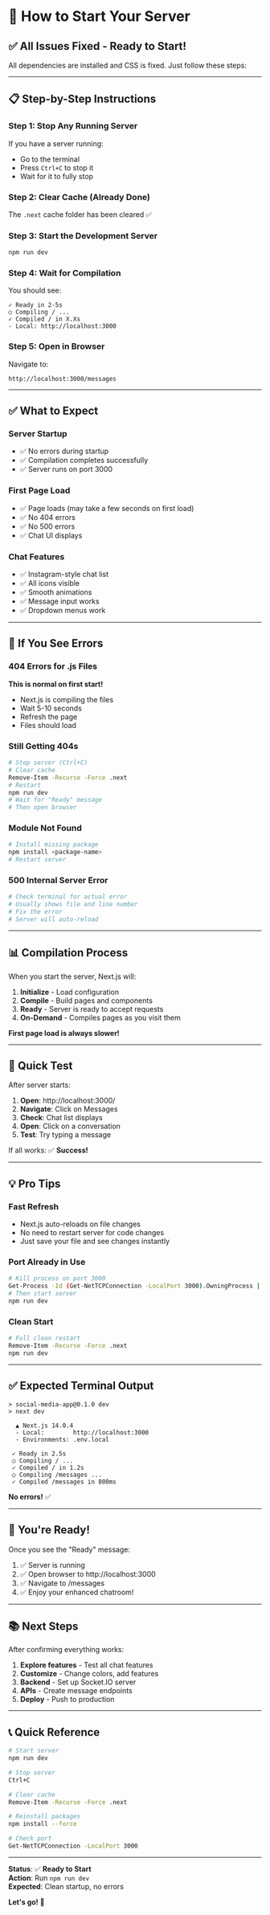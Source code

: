 # 🚀 How to Start Your Server

## ✅ All Issues Fixed - Ready to Start!

All dependencies are installed and CSS is fixed. Just follow these steps:

---

## 📋 Step-by-Step Instructions

### Step 1: Stop Any Running Server
If you have a server running:
- Go to the terminal
- Press `Ctrl+C` to stop it
- Wait for it to fully stop

### Step 2: Clear Cache (Already Done)
The `.next` cache folder has been cleared ✅

### Step 3: Start the Development Server
```bash
npm run dev
```

### Step 4: Wait for Compilation
You should see:
```
✓ Ready in 2-5s
○ Compiling / ...
✓ Compiled / in X.Xs
- Local: http://localhost:3000
```

### Step 5: Open in Browser
Navigate to:
```
http://localhost:3000/messages
```

---

## ✅ What to Expect

### Server Startup
- ✅ No errors during startup
- ✅ Compilation completes successfully
- ✅ Server runs on port 3000

### First Page Load
- ✅ Page loads (may take a few seconds on first load)
- ✅ No 404 errors
- ✅ No 500 errors
- ✅ Chat UI displays

### Chat Features
- ✅ Instagram-style chat list
- ✅ All icons visible
- ✅ Smooth animations
- ✅ Message input works
- ✅ Dropdown menus work

---

## 🐛 If You See Errors

### 404 Errors for .js Files
**This is normal on first start!**
- Next.js is compiling the files
- Wait 5-10 seconds
- Refresh the page
- Files should load

### Still Getting 404s
```bash
# Stop server (Ctrl+C)
# Clear cache
Remove-Item -Recurse -Force .next
# Restart
npm run dev
# Wait for "Ready" message
# Then open browser
```

### Module Not Found
```bash
# Install missing package
npm install <package-name>
# Restart server
```

### 500 Internal Server Error
```bash
# Check terminal for actual error
# Usually shows file and line number
# Fix the error
# Server will auto-reload
```

---

## 📊 Compilation Process

When you start the server, Next.js will:

1. **Initialize** - Load configuration
2. **Compile** - Build pages and components
3. **Ready** - Server is ready to accept requests
4. **On-Demand** - Compiles pages as you visit them

**First page load is always slower!**

---

## 🎯 Quick Test

After server starts:

1. **Open**: http://localhost:3000/
2. **Navigate**: Click on Messages
3. **Check**: Chat list displays
4. **Open**: Click on a conversation
5. **Test**: Try typing a message

If all works: ✅ **Success!**

---

## 💡 Pro Tips

### Fast Refresh
- Next.js auto-reloads on file changes
- No need to restart server for code changes
- Just save your file and see changes instantly

### Port Already in Use
```bash
# Kill process on port 3000
Get-Process -Id (Get-NetTCPConnection -LocalPort 3000).OwningProcess | Stop-Process -Force
# Then start server
npm run dev
```

### Clean Start
```bash
# Full clean restart
Remove-Item -Recurse -Force .next
npm run dev
```

---

## ✅ Expected Terminal Output

```
> social-media-app@0.1.0 dev
> next dev

  ▲ Next.js 14.0.4
  - Local:        http://localhost:3000
  - Environments: .env.local

 ✓ Ready in 2.5s
 ○ Compiling / ...
 ✓ Compiled / in 1.2s
 ○ Compiling /messages ...
 ✓ Compiled /messages in 800ms
```

**No errors!** ✅

---

## 🎊 You're Ready!

Once you see the "Ready" message:

1. ✅ Server is running
2. ✅ Open browser to http://localhost:3000
3. ✅ Navigate to /messages
4. ✅ Enjoy your enhanced chatroom!

---

## 📚 Next Steps

After confirming everything works:

1. **Explore features** - Test all chat features
2. **Customize** - Change colors, add features
3. **Backend** - Set up Socket.IO server
4. **APIs** - Create message endpoints
5. **Deploy** - Push to production

---

## 📞 Quick Reference

```bash
# Start server
npm run dev

# Stop server
Ctrl+C

# Clear cache
Remove-Item -Recurse -Force .next

# Reinstall packages
npm install --force

# Check port
Get-NetTCPConnection -LocalPort 3000
```

---

**Status**: ✅ **Ready to Start**  
**Action**: Run `npm run dev`  
**Expected**: Clean startup, no errors  

**Let's go! 🚀**
